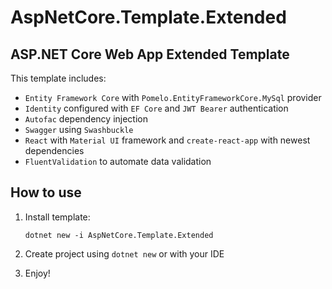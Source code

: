 # AspNetCore.Template.Extended

## ASP.NET Core Web App Extended Template

This template includes:
- `Entity Framework Core` with `Pomelo.EntityFrameworkCore.MySql` provider
- `Identity` configured with `EF Core` and `JWT Bearer` authentication
- `Autofac` dependency injection
- `Swagger` using `Swashbuckle`
- `React` with `Material UI` framework and `create-react-app` with newest dependencies
- `FluentValidation` to automate data validation

## How to use

1. Install template:

    `dotnet new -i AspNetCore.Template.Extended`

2. Create project using `dotnet new` or with your IDE
3. Enjoy!
